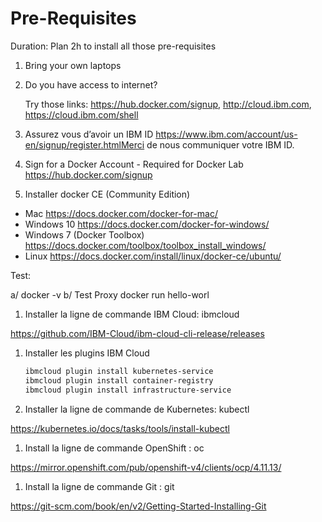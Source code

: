 # Pre-Requisites

Duration: Plan 2h to install all those pre-requisites

1. Bring your own laptops

1. Do you have access to internet?

    Try those links: https://hub.docker.com/signup,  http://cloud.ibm.com, https://cloud.ibm.com/shell

1. Assurez vous d’avoir un IBM ID https://www.ibm.com/account/us-en/signup/register.htmlMerci de nous communiquer votre IBM ID.

1. Sign for a Docker Account - Required for Docker Lab
https://hub.docker.com/signup 

1. Installer docker CE (Community Edition)

* Mac https://docs.docker.com/docker-for-mac/
* Windows 10 https://docs.docker.com/docker-for-windows/
* Windows 7 (Docker Toolbox) https://docs.docker.com/toolbox/toolbox_install_windows/
* Linux https://docs.docker.com/install/linux/docker-ce/ubuntu/

Test:

a/ docker -v
b/ Test Proxy
docker run hello-worl

1. Installer la ligne de commande IBM Cloud: ibmcloud

https://github.com/IBM-Cloud/ibm-cloud-cli-release/releases

1. Installer les plugins IBM Cloud

    ```sh
    ibmcloud plugin install kubernetes-service
    ibmcloud plugin install container-registry
    ibmcloud plugin install infrastructure-service
    ```

1. Installer la ligne de commande de Kubernetes: kubectl

https://kubernetes.io/docs/tasks/tools/install-kubectl

1. Install la ligne de commande OpenShift : oc

https://mirror.openshift.com/pub/openshift-v4/clients/ocp/4.11.13/

1. Install la ligne de commande Git : git

https://git-scm.com/book/en/v2/Getting-Started-Installing-Git
